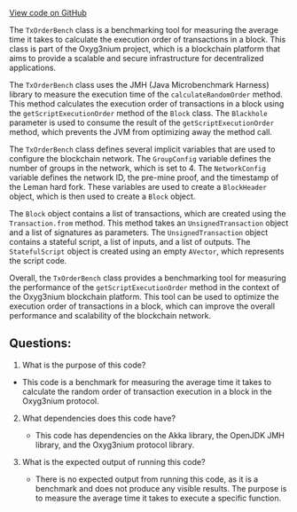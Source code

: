 [View code on GitHub](https://github.com/oxyg3nium/oxyg3nium/benchmark/src/main/scala/org/oxyg3nium/benchmark/TxOrderBench.scala)

The `TxOrderBench` class is a benchmarking tool for measuring the average time it takes to calculate the execution order of transactions in a block. This class is part of the Oxyg3nium project, which is a blockchain platform that aims to provide a scalable and secure infrastructure for decentralized applications.

The `TxOrderBench` class uses the JMH (Java Microbenchmark Harness) library to measure the execution time of the `calculateRandomOrder` method. This method calculates the execution order of transactions in a block using the `getScriptExecutionOrder` method of the `Block` class. The `Blackhole` parameter is used to consume the result of the `getScriptExecutionOrder` method, which prevents the JVM from optimizing away the method call.

The `TxOrderBench` class defines several implicit variables that are used to configure the blockchain network. The `GroupConfig` variable defines the number of groups in the network, which is set to 4. The `NetworkConfig` variable defines the network ID, the pre-mine proof, and the timestamp of the Leman hard fork. These variables are used to create a `BlockHeader` object, which is then used to create a `Block` object.

The `Block` object contains a list of transactions, which are created using the `Transaction.from` method. This method takes an `UnsignedTransaction` object and a list of signatures as parameters. The `UnsignedTransaction` object contains a stateful script, a list of inputs, and a list of outputs. The `StatefulScript` object is created using an empty `AVector`, which represents the script code.

Overall, the `TxOrderBench` class provides a benchmarking tool for measuring the performance of the `getScriptExecutionOrder` method in the context of the Oxyg3nium blockchain platform. This tool can be used to optimize the execution order of transactions in a block, which can improve the overall performance and scalability of the blockchain network.
## Questions: 
 1. What is the purpose of this code?
   - This code is a benchmark for measuring the average time it takes to calculate the random order of transaction execution in a block in the Oxyg3nium protocol.

2. What dependencies does this code have?
   - This code has dependencies on the Akka library, the OpenJDK JMH library, and the Oxyg3nium protocol library.

3. What is the expected output of running this code?
   - There is no expected output from running this code, as it is a benchmark and does not produce any visible results. The purpose is to measure the average time it takes to execute a specific function.